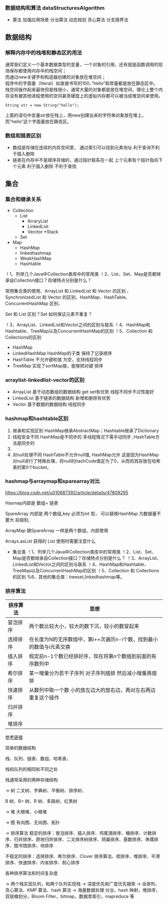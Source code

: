### 数据结构和算法 dataStructuresAlgorithm



- 算法 加强应用场景
分治算法
动态规划
贪心算法
分支限界法

## 数据结构
### 解释内存中的栈堆和静态区的用法
  通常我们定义一个基本数据类型的变量，一个对象的引用，还有就是函数调用的现场保存都使用内存中的栈空间；  
  而通过new关键字和构造器创建的对象放在堆空间；  
  程序中的字面量（literal）如直接书写的100、”hello”和常量都是放在静态区中。  
  栈空间操作起来最快但是栈很小，通常大量的对象都是放在堆空间，理论上整个内存没有被其他进程使用的空间甚至硬盘上的虚拟内存都可以被当成堆空间来使用。
```
String str = new String("hello");
```
上面的语句中变量str放在栈上，用new创建出来的字符串对象放在堆上，而”hello”这个字面量放在静态区。

### 数组和链表区别
- 数组是存储在连续的内存空间里， 通过索引可以找到元素地址 利于查询不利于插入删除
- 链表在内存中不是顺序存储的，通过指针联系在一起 上个元素有个指针指向下个元素 利于插入删除 不利于查找

## 集合

### 集合和继承关系
* Collection
    * List
        * ArraryList
        * LinkedList
        * Verctor
            *Stack
    * Set
* Map
    * HashMap
    * linkedhashmap
    * WeakHashMap
    * Hashtable



！1、列举几个Java中Collection类库中的常用类
！2、List、Set、Map是否都继承自Collection接口？存储特点分别是什么？

常用集合类的使用、ArrayList 和 LinkedList 和 Vector 的区别 、SynchronizedList 和 Vector 的区别、HashMap、HashTable、ConcurrentHashMap 区别、

Set 和 List 区别？Set 如何保证元素不重复？

 ！3、ArrayList、LinkedList和Vector之间的区别与联系
！4、HashMap和Hashtable、TreeMap以及ConcurrentHashMap的区别
！5、Collection 和 Collections的区别
- HashMap
- LinkedHashMap HashMap的子类 保持了记录顺序
- HashTable 不允许键和值 为空，支持线程同步
- TreeMap 实现了sortMap接，能够把对键 排序

### arraylist-linkedlist-vector的区别
- ArrayList 基于动态数组的数据结构  get set有优势  线程不同步不过性能好
- LinkedList 基于链表的数据结构  新增和删除有优势
- Vector 基于数据的数据结构  线程同步

### hashmap和hashtable区别
1. 继承和实现区别 HashMap继承AbstractMap；Hashtable继承了Dictionary
2. 线程安全不同 HashMap是不同步的 多线程情况下需手动同步 ,HashTable方法是同步的
3. 
3. 对null处理不同 HashTable不允许null值, HashMap允许 这是因为HashMap对null进行了特殊处理，将null的hashCode值定为了0，从而将其存放在哈希表的第0个bucket。

###  hashmap与arraymap和sparearray对比
https://blog.csdn.net/u010687392/article/details/47809295

Hasmap内部是 数组+ 链表

SpareArray 内部是 两个数组,key 必须为int 型， 可以替换HashMap 为数据量不要大 前级别,

ArrayMap 跟SpareArray 一样是两个数组，内部使用

Arrays.asList 获得的 List 使用时需要注意什么

- 集合类
！1、列举几个Java中Collection类库中的常用类
！2、List、Set、Map是否都继承自Collection接口？存储特点分别是什么？
！3、ArrayList、LinkedList和Vector之间的区别与联系
！4、HashMap和Hashtable、TreeMap以及ConcurrentHashMap的区别
！5、Collection 和 Collections的区别
%6、其他的集合类：treeset,linkedhashmap等。

### 排序算法
排序算法 | 思想
---|---
冒泡排序 | 两个数比较大小，较大的数下沉，较小的数冒起来
选择排序 | 在长度为N的无序数组中，第i++次遍历n-i个数，找到最小的数值与i元素交换
插入排序 | 假定前n-1个数已经排好序，现在将第n个数插到前面的有序数列中
希尔排序 | 某一增量分为若干子序列 对子序列插排 然后减小增量再插排
快速排序 | 从数列中取一个数 小的放左边大的放右边，再对左右两边重复这个操作
归并排序 |
堆排序 |
[参考链接](http://www.jianshu.com/p/ae97c3ceea8d)


简单的数据结构

栈、队列、链表、数组、哈希表、

栈和队列的相同和不同之处

栈通常采用的两种存储结构

→ 树
二叉树、字典树、平衡树、排序树、

B 树、B+ 树、R 树、多路树、红黑树

→ 堆
大根堆、小根堆

→ 图
有向图、无向图、拓扑

→ 排序算法
稳定的排序：冒泡排序、插入排序、鸡尾酒排序、桶排序、计数排序、归并排序、原地归并排序、二叉排序树排序、鸽巢排序、基数排序、侏儒排序、图书馆排序、块排序

不稳定的排序：选择排序、希尔排序、Clover 排序算法、梳排序、堆排序、平滑排序、快速排序、内省排序、耐心排序

各种排序算法和时间复杂度

→ 两个栈实现队列，和两个队列实现栈
→ 深度优先和广度优先搜索
→ 全排列、贪心算法、KMP 算法、hash 算法
→ 海量数据处理
分治，hash 映射，堆排序，双层桶划分，Bloom Filter，bitmap，数据库索引，mapreduce 等